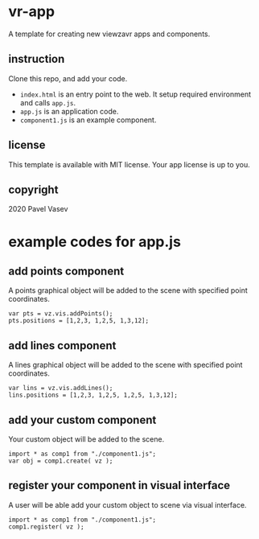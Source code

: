# vr-app
A template for creating new viewzavr apps and components.

## instruction

Clone this repo, and add your code.
* `index.html` is an entry point to the web. It setup required environment and calls `app.js`.
* `app.js` is an application code.
* `component1.js` is an example component.

## license

This template is available with MIT license. Your app license is up to you.

## copyright

2020 Pavel Vasev

# example codes for app.js

## add points component
A points graphical object will be added to the scene with specified point coordinates.
```
var pts = vz.vis.addPoints();
pts.positions = [1,2,3, 1,2,5, 1,3,12];
```

## add lines component
A lines graphical object will be added to the scene with specified point coordinates.
```
var lins = vz.vis.addLines();
lins.positions = [1,2,3, 1,2,5, 1,2,5, 1,3,12];
```

## add your custom component
Your custom object will be added to the scene.
```
import * as comp1 from "./component1.js";
var obj = comp1.create( vz );
```

## register your component in visual interface
A user will be able add your custom object to scene via visual interface.
```
import * as comp1 from "./component1.js";
comp1.register( vz );
```
